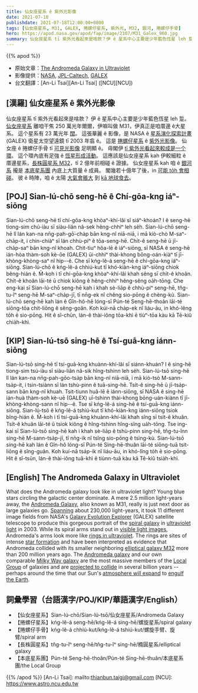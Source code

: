 ```yaml
---
title: 仙女座星系 ê 紫外光影像
date: 2021-07-18
publishdate: 2021-07-18T12:00:00+0800
tags: [仙女座星系, M31, GALEX, 捲螺仔星系, 紫外光, M32, 銀河, 捲螺仔手骨]
hero: https://apod.nasa.gov/apod/fap/image/2107/M31_Galex_960.jpg
summary: 仙女座星系 tī 紫外光看起來是啥款？伊 ê 星系中心主要是少年藍色恆星 leh 踅。
---
```


{{% apod %}}

- 原始文章：[The Andromeda Galaxy in Ultraviolet](https://apod.nasa.gov/apod/ap210718.html)
- 影像提供：[NASA](https://www.nasa.gov/), [JPL-Caltech](https://www.jpl.nasa.gov/), [GALEX](http://www.galex.caltech.edu/)
- 台文翻譯：[An-Li Tsai][An-Li Tsai] ([NCU][NCU])

## [漢羅] 仙女座星系 ê 紫外光影像
仙女座星系 tī 紫外光看起來是啥款？
伊 ê 星系中心主要是少年藍色恆星 leh 踅。
[仙女座星系][Andromeda Galaxy] 離咱干焦 250 萬光年爾爾，伊嘛叫做 M31，伊真正是咱厝邊 ê大星系。
這个星系有 23 萬光年 [闊][Spanning]。
這張華麗 ê 影像，是 NASA ê [星系演化探索計畫][Galaxy Evolution Explorer] (GALEX) 衛星太空望遠鏡 tī 2003 年翕 ê。
這是 [捲螺仔星系][spiral galaxy] ê [紫外光影像][ultraviolet light]。
仙女座 ê 捲螺仔手骨 tī [可見光影像][visible light images] 足明顯 ê。
毋閣伊 [tī 紫外光看起來較成是一个環][rings in ultraviolet]。
這个環內底有足強 ê [恆星形成活動][star formation]。
這應該是仙女座星系 kah 伊較細粒 ê 厝邊星系，[長株圓星系 M32][elliptical galaxy M32]，tī 2 億年前相碰 ê 證據。
仙女座星系 kah 咱 ê [銀河系][Milky Way galaxy] 攏是 [本底星系團][Local Group] 內底上大質量 ê 成員。
閣幾若十億年了後，in [可能 to̍h 會相碰][projected to collide]。
彼 ê 時陣，咱 ê 太陽 [大氣會脹大][atmosphere will expand] 到 [kā 地球食去][engulf the Earth]。




## [POJ] Sian-lú-chō seng-hē ê Chí-gōa-kng iáⁿ-siōng
Sian-lú-chō seng-hē tī chí-gōa-kng khòaⁿ-khí-lâi sī siáⁿ-khoán?
I ê seng-hē tiong-sim chú-iàu sī siàu-liân nâ-sek hêng-chhiⁿ leh se̍h.
Sian-lú-chō seng-hē lî lán kan-na nn̄g-pah-gō͘-cha̍p bān kng-nî niā-niā, i mā kiò-chò M-saⁿ-cha̍p-it, i chin-chiàⁿ sī lán chhù-piⁿ ê tōa-seng-hē.
Chi̍t-ê seng-hē ū jī-cha̍p-saⁿ bān kng-nî khoah.
Chit-tiuⁿ hôa-lē ê iáⁿ-siōng, sī NASA ê seng-hē ián-hòa thàm-soh kè-ōe (GALEX) ūi-chhiⁿ thài-khong bōng-oán-kiàⁿ tī jī-khòng-khòng-saⁿ nî hip--ê.
Che sī kńg-lê-á seng-hē ê chí-gōa-kng iáⁿ-siōng.
Sian-lú-chō ê kńg-lê-á chhiú-kut tī khó-kiàn-kng iáⁿ-siōng chiok bêng-hián ê.
M̄-koh i tī chí-gōa-kng khòaⁿ-khí-lâi khah sêng sī chi̍t-ê khoân.
Chi̍t-ê khoân lāi-té ū chiok kiông ê hêng-chhiⁿ hêng-sêng oa̍h-tōng.
Che eng-kai sī Sian-lú-chō seng-hē kah i khah sè-lia̍p ê chhù-piⁿ seng-hē, tn̂g-tu-îⁿ seng-hē M-saⁿ-cha̍p-jī, tī nn̄g-ek nî chêng sio-pōng ê chèng-kù.
Sian-lú-chō seng-hē kah lán ê Gîn-hô-hē lóng-sī Pún-té Seng-hē-thoân lāi-té siōng-tōa chit-liōng ê sêng-goân.
Koh kúi-nā cha̍p-ek nî liáu-āu, in khó-lêng to̍h ē sio-pōng.
Hit ê sî-chūn, lán-ê thài-iông tōa-khì ē tiùⁿ-tōa kàu kā Tē-kiû chia̍h-khì.


## [KIP] Sian-lú-tsō sing-hē ê Tsí-guā-kng iánn-siōng
Sian-lú-tsō sing-hē tī tsí-guā-kng khuànn-khí-lâi sī siánn-khuán?
I ê sing-hē tiong-sim tsú-iàu sī siàu-liân nâ-sik hîng-tshinn leh se̍h.
Sian-lú-tsō sing-hē lî lán kan-na nn̄g-pah-gōo-tsa̍p bān kng-nî niā-niā, i mā kiò-tsò M-sann-tsa̍p-it, i tsin-tsiànn sī lán tshù-pinn ê tuā-sing-hē.
Tsi̍t-ê sing-hē ū jī-tsa̍p-sann bān kng-nî khuah.
Tsit-tiunn huâ-lē ê iánn-siōng, sī NASA ê sing-hē ián-huà thàm-soh kè-uē (GALEX) uī-tshinn thài-khong bōng-uán-kiànn tī jī-khòng-khòng-sann nî hip--ê.
Tse sī kńg-lê-á sing-hē ê tsí-guā-kng iánn-siōng.
Sian-lú-tsō ê kńg-lê-á tshiú-kut tī khó-kiàn-kng iánn-siōng tsiok bîng-hián ê.
M̄-koh i tī tsí-guā-kng khuànn-khí-lâi khah sîng sī tsi̍t-ê khuân.
Tsi̍t-ê khuân lāi-té ū tsiok kiông ê hîng-tshinn hîng-sîng ua̍h-tōng.
Tse ing-kai sī Sian-lú-tsō sing-hē kah i khah sè-lia̍p ê tshù-pinn sing-hē, tn̂g-tu-înn sing-hē M-sann-tsa̍p-jī, tī nn̄g-ik nî tsîng sio-pōng ê tsìng-kù.
Sian-lú-tsō sing-hē kah lán ê Gîn-hô lóng-sī Pún-té Sing-hē-thuân lāi-té siōng-tuā tsit-liōng ê sîng-guân.
Koh kuí-nā tsa̍p-ik nî liáu-āu, in khó-lîng to̍h ē sio-pōng.
Hit ê sî-tsūn, lán-ê thài-iông tuā-khì ē tiùnn-tuā kàu kā Tē-kiû tsia̍h-khì.




## [English] The Andromeda Galaxy in Ultraviolet
What does the Andromeda galaxy look like in ultraviolet light?
Young blue stars circling the galactic center dominate.
A mere 2.5 million light-years away, the [Andromeda Galaxy][Andromeda Galaxy], also known as M31, really is just next door as large galaxies go.
[Spanning][Spanning] about 230,000 light-years, it took 11 different image fields from NASA's [Galaxy Evolution Explorer][Galaxy Evolution Explorer] (GALEX) satellite telescope to produce this gorgeous portrait of the [spiral galaxy][spiral galaxy] in [ultraviolet light][ultraviolet light] in 2003.
While its spiral arms stand out in [visible light images][visible light images], Andromeda's arms look more like [rings in ultraviolet][rings in ultraviolet].
The rings are sites of intense [star formation][star formation] and have been interpreted as evidence that Andromeda collided with its smaller neighboring [elliptical galaxy M32][elliptical galaxy M32] more than 200 million years ago.
The [Andromeda galaxy][Andromeda galaxy] and our own comparable [Milky Way galaxy][Milky Way galaxy] are the most massive members of the [Local Group][Local Group] of galaxies and are [projected to collide][projected to collide] in several billion years -- perhaps around the time that our Sun's [atmosphere will expand][atmosphere will expand] to [engulf the Earth][engulf the Earth].



## 詞彙學習（台語漢字/POJ/KIP/華語漢字/English）


- 【仙女座星系】Sian-lú-chō/Sian-lú-tsō/仙女座星系/Andromeda Galaxy
- 【捲螺仔星系】kńg-lê-á seng-hē/kńg-lê-á sing-hē/螺旋星系/spiral galaxy
- 【捲螺仔手骨】kńg-lê-á chhiú-kut/kńg-lê-á tshiú-kut/螺旋手臂、旋臂/spiral arm
- 【長株圓星系】tn̂g-tu-îⁿ seng-hē/tn̂g-tu-îⁿ sing-hē/橢圓星系/elliptical galaxy
- 【本底星系團】Pún-té Seng-hē-thoân/Pún-té Sing-hē-thuân/本底星系團/the Local Group




{{% /apod %}}
[An-Li Tsai]: mailto:thianbun.taigi@gmail.com
[NCU]: https://www.astro.ncu.edu.tw


[Andromeda Galaxy]:https://en.wikipedia.org/wiki/Andromeda_Galaxy
[Spanning]:https://apod.nasa.gov/apod/ap200925.html
[Galaxy Evolution Explorer]:https://www.nasa.gov/mission_pages/galex/galex20120516.html
[spiral galaxy]:https://en.wikipedia.org/wiki/Spiral_galaxy
[ultraviolet light]:https://science.nasa.gov/ems/10_ultravioletwaves
[visible light images]:https://apod.nasa.gov/apod/ap181217.html
[rings in ultraviolet]:https://svs.gsfc.nasa.gov/10485
[star formation]:https://kids.frontiersin.org/articles/10.3389/frym.2019.00092
[elliptical galaxy M32]:https://www.nasa.gov/feature/goddard/2017/messier-32
[Andromeda galaxy]:https://apod.nasa.gov/apod/ap200426.html
[Milky Way galaxy]:https://solarsystem.nasa.gov/resources/285/the-milky-way-galaxy/
[Local Group]:http://www.atlasoftheuniverse.com/localgr.html
[projected to collide]:https://ui.adsabs.harvard.edu/abs/2008MNRAS.386..461C/abstract
[atmosphere will expand]:https://en.wikipedia.org/wiki/Future_of_Earth
[engulf the Earth]:https://photobest1.com/wp-content/uploads/2018/11/Funny-Cats-wallpaper-backgrounds-images-09.jpg
